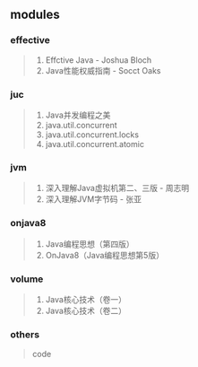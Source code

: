 

## modules

### effective
> 1. Effctive Java - Joshua Bloch
> 2. Java性能权威指南 - Socct Oaks

### juc
> 1. Java并发编程之美
> 2. java.util.concurrent
> 3. java.util.concurrent.locks
> 4. java.util.concurrent.atomic

### jvm
> 1. 深入理解Java虚拟机第二、三版 - 周志明
> 2. 深入理解JVM字节码 - 张亚

### onjava8
> 1. Java编程思想（第四版）
> 2. OnJava8（Java编程思想第5版）


### volume
> 1. Java核心技术（卷一）
> 2. Java核心技术（卷二）


### others
> code 
